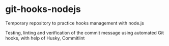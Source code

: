 # git-hooks-nodejs
Temporary repository to practice hooks management with node.js

Testing, linting and verification of the commit message using 
automated Git hooks, with help of Husky, Commitlint 
